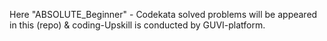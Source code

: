 Here "ABSOLUTE_Beginner" - Codekata solved problems will be appeared in this (repo) & coding-Upskill is conducted by GUVI-platform.
